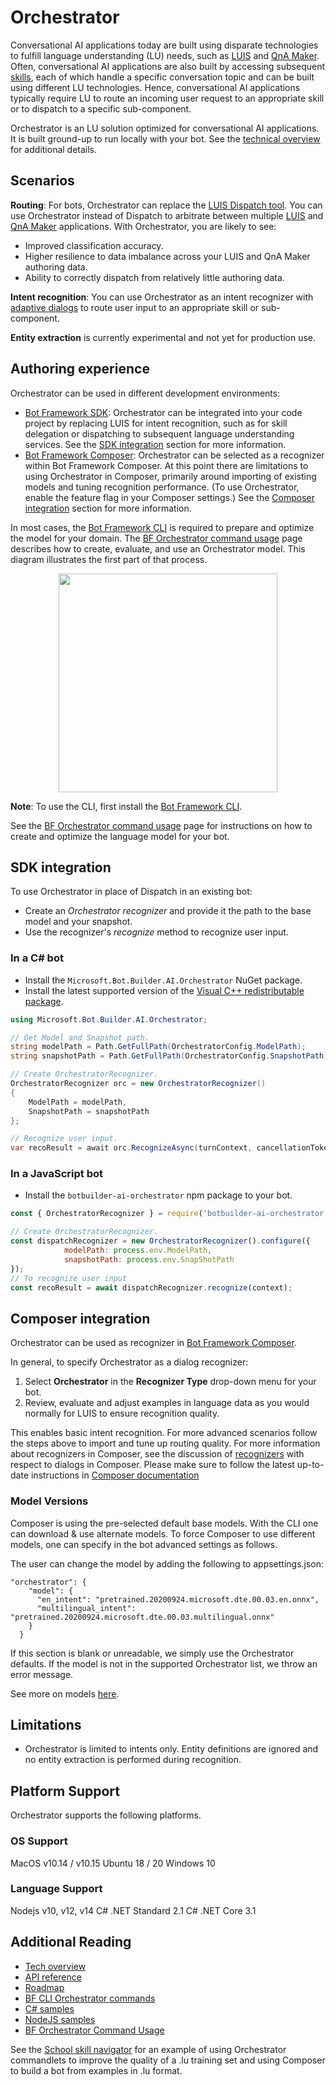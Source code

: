 # Orchestrator

Conversational AI applications today are built using disparate technologies to fulfill language understanding (LU) needs, such as [LUIS][1] and [QnA Maker][2]. Often, conversational AI applications are also built by accessing subsequent [skills][3], each of which handle a specific conversation topic and can be built using different LU technologies. Hence, conversational AI applications typically require LU to route an incoming user request to an appropriate skill or to dispatch to a specific sub-component.

Orchestrator is an LU solution optimized for conversational AI applications. It is built ground-up to run locally with your bot. See the [technical overview][18] for additional details.

## Scenarios

**Routing**: For bots, Orchestrator can replace the [LUIS Dispatch tool][5]. You can use Orchestrator instead of Dispatch to arbitrate between multiple [LUIS][1] and [QnA Maker][2] applications. With Orchestrator, you are likely to see:

- Improved classification accuracy.
- Higher resilience to data imbalance across your LUIS and QnA Maker authoring data.
- Ability to correctly dispatch from relatively little authoring data.

**Intent recognition**: You can use Orchestrator as an intent recognizer with [adaptive dialogs][6] to route user input to an appropriate skill or sub-component.

**Entity extraction** is currently experimental and not yet for production use.

## Authoring experience

Orchestrator can be used in different development environments:

- [Bot Framework SDK][24]: Orchestrator can be integrated into your code project by replacing LUIS for intent recognition, such as for skill delegation or dispatching to subsequent language understanding services. See the [SDK integration](#sdk-integration) section for more information. <!--We don't yet document Orchestrator in the SDK docs. Do we need to?-->
- [Bot Framework Composer][19]: Orchestrator can be selected as a recognizer within Bot Framework Composer. At this point there are limitations to using Orchestrator in Composer, primarily around importing of existing models and tuning recognition performance. (To use Orchestrator, enable the feature flag in your Composer settings.) See the [Composer integration](#composer-integration) section for more information.

In most cases, the [Bot Framework CLI][7] is required to prepare and optimize the model for your domain. The [BF Orchestrator command usage][23] page describes how to create, evaluate, and use an Orchestrator model. This diagram illustrates the first part of that process. <!--The diagram leaves off steps 4 and 5.-->

<p align="center">
  <img width="350" src="./docs/media/authoring.png" />
</p>

**Note**: To use the CLI, first install the [Bot Framework CLI][7].

See the [BF Orchestrator command usage][23] page for instructions on how to create and optimize the language model for your bot.

## SDK integration

To use Orchestrator in place of Dispatch in an existing bot:

- Create an _Orchestrator recognizer_ and provide it the path to the base model and your snapshot.
- Use the recognizer's _recognize_ method to recognize user input.

### In a C\# bot

- Install the `Microsoft.Bot.Builder.AI.Orchestrator` NuGet package.
- Install the latest supported version of the [Visual C++ redistributable package](https://support.microsoft.com/help/2977003/the-latest-supported-visual-c-downloads).

```csharp
using Microsoft.Bot.Builder.AI.Orchestrator;

// Get Model and Snapshot path.
string modelPath = Path.GetFullPath(OrchestratorConfig.ModelPath);
string snapshotPath = Path.GetFullPath(OrchestratorConfig.SnapshotPath);

// Create OrchestratorRecognizer.
OrchestratorRecognizer orc = new OrchestratorRecognizer()
{
    ModelPath = modelPath,
    SnapshotPath = snapshotPath
};

// Recognize user input.
var recoResult = await orc.RecognizeAsync(turnContext, cancellationToken);
```

### In a JavaScript bot

- Install the `botbuilder-ai-orchestrator` npm package to your bot.

```javascript
const { OrchestratorRecognizer } = require('botbuilder-ai-orchestrator');

// Create OrchestratorRecognizer.
const dispatchRecognizer = new OrchestratorRecognizer().configure({
            modelPath: process.env.ModelPath,
            snapshotPath: process.env.SnapShotPath
});
// To recognize user input
const recoResult = await dispatchRecognizer.recognize(context);
```

## Composer integration

Orchestrator can be used as recognizer in [Bot Framework Composer][19]. 

In general, to specify Orchestrator as a dialog recognizer:

1. Select **Orchestrator** in the **Recognizer Type** drop-down menu for your bot.
2. Review, evaluate and adjust examples in language data as you would normally for LUIS to ensure recognition quality. 

This enables basic intent recognition. For more advanced scenarios follow the steps above to import and tune up routing quality. For more information about recognizers in Composer, see the discussion of [recognizers](https://docs.microsoft.com/composer/concept-dialog#recognizer) with respect to dialogs in Composer.  Please make sure to follow the latest up-to-date instructions in [Composer documentation][25]

### Model Versions 
Composer is using the pre-selected default base models. With the CLI one can download & use alternate models. To force Composer to use different models, one can specify in the bot advanced settings as follows.

The user can change the model by adding the following to appsettings.json:

```
"orchestrator": {
    "model": {
      "en_intent": "pretrained.20200924.microsoft.dte.00.03.en.onnx",
      "multilingual_intent": "pretrained.20200924.microsoft.dte.00.03.multilingual.onnx"
    }
  }
 ```
If this section is blank or unreadable, we simply use the Orchestrator defaults. If the model is not in the supported Orchestrator list, we throw an error message.

See more on models [here][20].

## Limitations

* Orchestrator is limited to intents only. Entity definitions are ignored and no entity extraction is performed during recognition.

## Platform Support
Orchestrator supports the following platforms.

### OS Support
MacOS v10.14 / v10.15
Ubuntu 18 / 20
Windows 10

### Language Support
Nodejs v10, v12, v14
C# .NET Standard 2.1
C# .NET Core 3.1


## Additional Reading

- [Tech overview][18]
- [API reference][14]
- [Roadmap](./docs/Overview.md#Roadmap)
- [BF CLI Orchestrator commands][11]
- [C# samples][12]
- [NodeJS samples][13]
- [BF Orchestrator Command Usage][23]

See the [School skill navigator](https://github.com/microsoft/BotBuilder-Samples/tree/main/experimental/orchestrator/Composer/01.school-skill-navigator#school-skill-navigator-bot) for an example of using Orchestrator commandlets to improve the quality of a .lu training set and using Composer to build a bot from examples in .lu format.

[1]:https://luis.ai
[2]:https://qnamaker.ai
[3]:https://docs.microsoft.com/en-us/azure/bot-service/skills-conceptual
[4]:https://en.wikipedia.org/wiki/Transformer_(machine_learning_model)
[5]:https://docs.microsoft.com/azure/bot-service/bot-builder-tutorial-dispatch?tabs=cs
[6]:https://aka.ms/adaptive-dialogs
[7]:https://github.com/microsoft/botframework-cli
[8]:https://github.com/microsoft/botframework-cli/tree/main/packages/luis#bf-luisversionexport
[9]:https://github.com/microsoft/botframework-cli/tree/main/packages/luis#bf-luisconvert
[10]:https://github.com/microsoft/botframework-cli/tree/main/packages/qnamaker#bf-qnamakerkbexport
[11]:https://github.com/microsoft/botframework-cli/tree/main/packages/orchestrator
[12]:https://github.com/microsoft/BotBuilder-Samples/tree/main/experimental/orchestrator/csharp_dotnetcore
[13]:https://github.com/microsoft/BotBuilder-Samples/tree/main/experimental/orchestrator/javascript_nodejs
[14]:https://aka.ms/bforchestratorapi
[16]:https://github.com/microsoft/botframework-cli/tree/main/packages/orchestrator#bf-orchestratorcreate
[18]:./docs/Overview.md
[19]: https://docs.microsoft.com/composer/introduction
[20]: https://aka.ms/NLRModels "Natural Language Representation Models"
[21]:https://docs.microsoft.com/azure/bot-service/file-format/bot-builder-lu-file-format "LU file format"
[22]:./docs/BFOrchestratorReport.md "report interpretation"
[23]: ./docs/BFOrchestratorUsage.md "BF Orchestrator command usage"
[24]:https://docs.microsoft.com/azure/bot-service/index-bf-sdk
[25]: https://github.com/microsoft/BotFramework-Composer/blob/main/docs/preview%20features/orchestrator.md "Composer integration instructions"